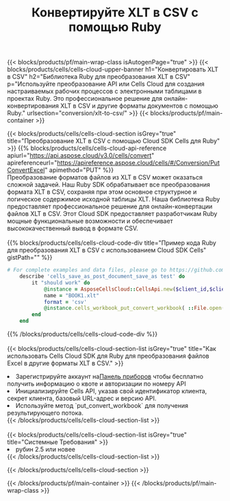 ﻿---
title:  Конвертируйте XLT в CSV с помощью Ruby
description:  Использование Cloud SDK Aspose.Cells для Ruby для преобразования файла формата XLT в файл формата CSV.
---
{{< blocks/products/pf/main-wrap-class isAutogenPage="true" >}}
{{< blocks/products/cells/cells-cloud-upper-banner h1="Конвертировать XLT в CSV" h2="Библиотека Ruby для преобразования XLT в CSV" p="Используйте преобразование API или Cells Cloud для создания настраиваемых рабочих процессов с электронными таблицами в проектах Ruby. Это профессиональное решение для онлайн-конвертирования XLT в CSV и другие форматы документов с помощью Ruby." urlsection="conversion/xlt-to-csv/" >}}
{{< blocks/products/pf/main-container >}}

{{< blocks/products/cells/cells-cloud-section isGrey="true" title="Преобразование XLT в CSV с помощью Cloud SDK Cells для Ruby" >}}
{{% blocks/products/cells/cells-cloud-api-reference apiurl="https://api.aspose.cloud/v3.0/cells/convert" apireferenceurl="https://apireference.aspose.cloud/cells/#/Conversion/PutConvertExcel" apimethod="PUT" %}}
<br/>
Преобразование форматов файлов из XLT в CSV может оказаться сложной задачей. Наш Ruby SDK обрабатывает все преобразования формата XLT в CSV, сохраняя при этом основное структурное и логическое содержимое исходной таблицы XLT. Наша библиотека Ruby предоставляет профессиональное решение для онлайн-конвертации файлов XLT в CSV. Этот Cloud SDK предоставляет разработчикам Ruby мощные функциональные возможности и обеспечивает высококачественный вывод в формате CSV.
<br/>
<br/>
{{% blocks/products/cells/cells-cloud-code-div title="Пример кода Ruby для преобразования XLT в CSV с использованием Cloud SDK Cells" gistPath="" %}}
 
```ruby
# For complete examples and data files, please go to https://github.com/aspose-cells-cloud/aspose-cells-cloud-ruby/
    describe 'cells_save_as_post_document_save_as test' do
        it "should work" do
            @instance = AsposeCellsCloud::CellsApi.new($client_id,$client_secret,"v3.0","https://api.aspose.cloud/")
            name = "BOOK1.xlt"
            format = 'csv'
            @instance.cells_workbook_put_convert_workbook( ::File.open(File.expand_path("data/"+name),"r")  {|io| io.read(io.size) },{:format=>format})     
        end
    end
```
 
{{% /blocks/products/cells/cells-cloud-code-div %}}
<br/>
<br/>
{{< blocks/products/cells/cells-cloud-section-list isGrey="true" title="Как использовать Cells Cloud SDK для Ruby для преобразования файлов Excel в другие форматы XLT в CSV." >}}
<li> Зарегистрируйте аккаунт на<a href="https://dashboard.aspose.cloud/">Панель приборов</a> чтобы бесплатно получить информацию о квоте и авторизации по номеру API</li>
<li>Инициализируйте Cells API, указав свой идентификатор клиента, секрет клиента, базовый URL-адрес и версию API.</li>
<li>Используйте метод `put_convert_workbook` для получения результирующего потока.</li>
{{< /blocks/products/cells/cells-cloud-section-list >}}
<br/>
<br/>
{{< blocks/products/cells/cells-cloud-section-list isGrey="true" title="Системные Требования" >}}
<li>рубин 2.5 или новее</li>
{{< /blocks/products/cells/cells-cloud-section-list >}}

{{< /blocks/products/cells/cells-cloud-section >}}

{{< /blocks/products/pf/main-container >}}
{{< /blocks/products/pf/main-wrap-class >}}
